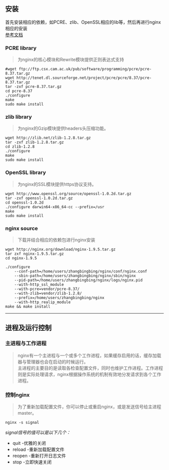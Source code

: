 ## 安装 
首先安装相应的依赖，如PCRE、zlib、OpenSSL相应的lib等，然后再进行nginx相应的安装   
[参考文档](https://www.nginx.com/resources/admin-guide/installing-nginx-open-source/)
### PCRE library
> 为nginx的核心模块和Rewrite模块提供正则表达式支持

```nginx
#wget ftp://ftp.csx.cam.ac.uk/pub/software/programming/pcre/pcre-8.37.tar.gz
wget http://tenet.dl.sourceforge.net/project/pcre/pcre/8.37/pcre-8.37.tar.gz
tar -zxf pcre-8.37.tar.gz
cd pcre-8.37
./configure
make
sudo make install
```

### zlib library
> 为nginx的Gzip模块提供headers头压缩功能。

```nginx
wget http://zlib.net/zlib-1.2.8.tar.gz
tar -zxf zlib-1.2.8.tar.gz
cd zlib-1.2.8
./configure
make
sudo make install
```
### OpenSSL library
> 为nginx的SSL模块提供https协议支持。

```nginx
wget http://www.openssl.org/source/openssl-1.0.2d.tar.gz
tar -zxf openssl-1.0.2d.tar.gz
cd openssl-1.0.2d
./configure darwin64-x86_64-cc --prefix=/usr
make
sudo make install
```
### nginx source
> 下载并结合相应的依赖包进行nginx安装

```nginx
wget http://nginx.org/download/nginx-1.9.5.tar.gz
tar zxf nginx-1.9.5.tar.gz
cd nginx-1.9.5
```
```nginx
./configure 
    --conf-path=/home/users/zhangbingbing/nginx/conf/nginx.conf 
    --sbin-path=/home/users/zhangbingbing/nginx/sbin/nginx 
    --pid-path=/home/users/zhangbingbing/nginx/logs/nginx.pid 
    --with-http_ssl_module 
    --with-pcre=vendor/pcre-8.37/ 
    --with-zlib=vendor/zlib-1.2.8/ 
    --prefix=/home/users/zhangbingbing/nginx 
    --with-http_realip_module
make && make install
```

***

## 进程及运行控制

### 主进程与工作进程

> nginx有一个主进程与一个或多个工作进程，如果缓存启用的话，缓存加载器与管理器也会在启动的时候运行。  
主进程的主要目的是读取各检查配置文件，同时也维护工作进程。工作进程则是实际处理请求，nginx根据操作系统的机制有效地分发请求到各个工作进程。

### 控制nginx 

> 为了重新加载配置文件，你可以停止或重启nginx，或是发送信号给主进程master。

```nginx
nginx -s signal
```

*signal信号的值可以是以下几个：*
* quit -优雅的关闭
* reload -重新加载配置文件
* reopen -重新打开日志文件
* stop -立即快速关闭

